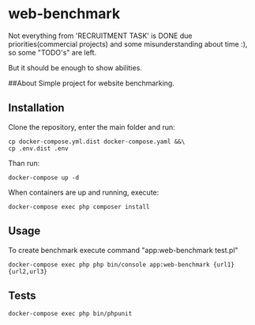# web-benchmark
Not everything from 'RECRUITMENT TASK' is DONE 
due priorities(commercial projects) and some misunderstanding about time :),
so some "TODO's" are left. 

But it should be enough to show abilities.


##About
Simple project for website benchmarking.


## Installation

Clone the repository, enter the main folder and run:

```
cp docker-compose.yml.dist docker-compose.yaml &&\
cp .env.dist .env
```

Than run:
```
docker-compose up -d
```
When containers are up and running, execute:

```
docker-compose exec php composer install
```

## Usage
To create benchmark execute command "app:web-benchmark test.pl"
```
docker-compose exec php php bin/console app:web-benchmark {url1} {url2,url3}
```

## Tests
```
docker-compose exec php bin/phpunit
``` 